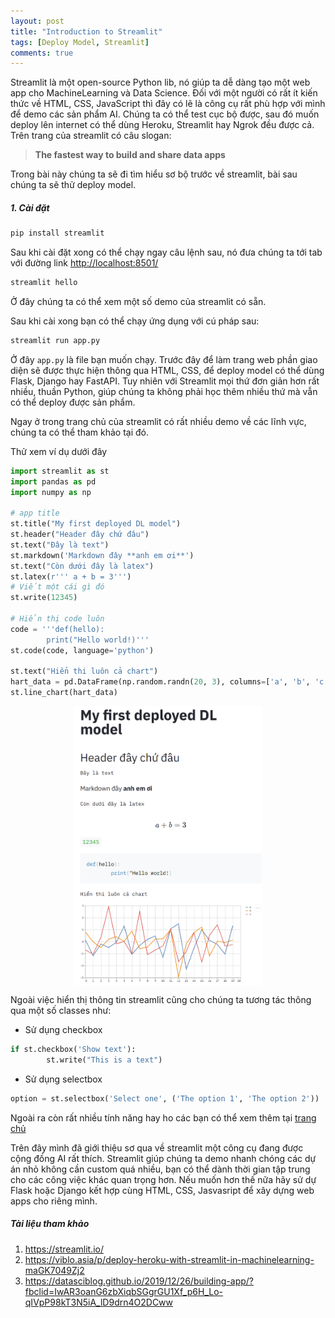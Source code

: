 ```yaml
---
layout: post
title: "Introduction to Streamlit"
tags: [Deploy Model, Streamlit]
comments: true
---
```


Streamlit là một open-source Python lib, nó giúp ta dễ dàng tạo một web app cho MachineLearning và Data Science. Đối với một người có rất ít kiến thức về HTML, CSS, JavaScript thì đây có lẽ là công cụ rất phù hợp với mình để demo các sản phẩm AI. Chúng ta có thể test cục bộ được, sau đó muốn deploy lên internet có thể dùng Heroku, Streamlit hay Ngrok đều được cả. Trên trang của streamlit có câu slogan:
> **The fastest way to build and share data apps**

Trong bài này chúng ta sẽ đi tìm hiểu sơ bộ trước về streamlit, bài sau chúng ta sẽ thử deploy model.
##### 1. Cài đặt
```python
pip install streamlit
```
Sau khi cài đặt xong có thể chạy ngay câu lệnh sau, nó đưa chúng ta tới tab với đường link [http://localhost:8501/](http://localhost:8501/)
```python
streamlit hello
```
Ở đây chúng ta có thể xem một số demo của streamlit có sẵn.

Sau khi cài xong bạn có thể chạy ứng dụng với cú pháp sau:
```python 
streamlit run app.py
```
Ở đây `app.py` là file bạn muốn chạy.
Trước đây để làm trang web phần giao diện sẽ được thực hiện thông qua HTML, CSS, để deploy model có thể dùng Flask, Django hay FastAPI. Tuy nhiên với Streamlit mọi thứ đơn giản hơn rất nhiều, thuần Python, giúp chúng ta không phải học thêm nhiều thứ mà vẫn có thể deploy được sản phẩm.

Ngay ở trong trang chủ của streamlit có rất nhiều demo về các lĩnh vực, chúng ta có thể tham khảo tại đó.

Thử xem ví dụ dưới đây
```python
import streamlit as st
import pandas as pd
import numpy as np

# app title
st.title("My first deployed DL model")
st.header("Header đây chứ đâu")
st.text("Đây là text")
st.markdown('Markdown đây **anh em ơi**')
st.text("Còn dưới đây là latex")
st.latex(r''' a + b = 3''')
# Viết một cái gì đó
st.write(12345)

# Hiển thị code luôn
code = '''def(hello):
        print("Hello world!)'''
st.code(code, language='python')

st.text("Hiển thi luôn cả chart")
hart_data = pd.DataFrame(np.random.randn(20, 3), columns=['a', 'b', 'c'])
st.line_chart(hart_data)
```
<img src="../images/introstreamlit/demo.png" style="display:block; margin-left:auto; margin-right:auto" width="300"/>

Ngoài việc hiển thị thông tin streamlit cũng cho chúng ta tương tác thông qua một số classes như:
* Sử dụng checkbox
```python
if st.checkbox('Show text'):
        st.write("This is a text")
```
* Sử dụng selectbox
```python
option = st.selectbox('Select one', ('The option 1', 'The option 2'))
```
Ngoài ra còn rất nhiều tính năng hay ho các bạn có thể xem thêm tại [trang chủ](https://streamlit.io/ )

Trên đây mình đã giới thiệu sơ qua về streamlit một công cụ đang được cộng đồng AI rất thích. Streamlit giúp chúng ta demo nhanh chóng các dự án nhỏ không cần custom quá nhiều, bạn có thể dành thời gian tập trung cho các công việc khác quan trọng hơn. Nếu muốn hơn thế nữa hãy sử dự Flask hoặc Django kết hợp cùng HTML, CSS, Jasvasript để xây dựng web apps cho riêng mình.
##### Tài liệu tham khảo
1. https://streamlit.io/ 
1. https://viblo.asia/p/deploy-heroku-with-streamlit-in-machinelearning-maGK7049Zj2
2. https://datasciblog.github.io/2019/12/26/building-app/?fbclid=IwAR3oanG6zbXiqbSGgrGU1Xf_p6H_Lo-qIVpP98kT3N5iA_lD9drn4O2DCww